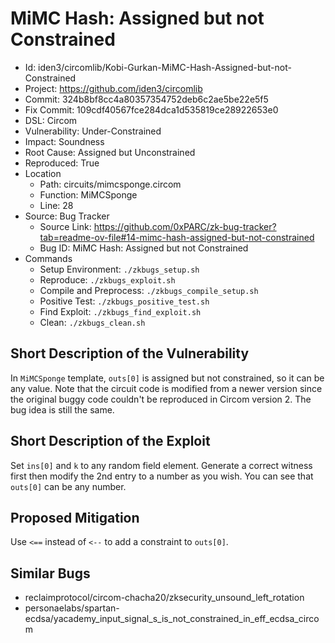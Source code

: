 # MiMC Hash: Assigned but not Constrained

* Id: iden3/circomlib/Kobi-Gurkan-MiMC-Hash-Assigned-but-not-Constrained
* Project: https://github.com/iden3/circomlib
* Commit: 324b8bf8cc4a80357354752deb6c2ae5be22e5f5
* Fix Commit: 109cdf40567fce284dca1d535819ce28922653e0
* DSL: Circom
* Vulnerability: Under-Constrained
* Impact: Soundness
* Root Cause: Assigned but Unconstrained
* Reproduced: True
* Location
  - Path: circuits/mimcsponge.circom
  - Function: MiMCSponge
  - Line: 28
* Source: Bug Tracker
  - Source Link: https://github.com/0xPARC/zk-bug-tracker?tab=readme-ov-file#14-mimc-hash-assigned-but-not-constrained
  - Bug ID: MiMC Hash: Assigned but not Constrained
* Commands
  - Setup Environment: `./zkbugs_setup.sh`
  - Reproduce: `./zkbugs_exploit.sh`
  - Compile and Preprocess: `./zkbugs_compile_setup.sh`
  - Positive Test: `./zkbugs_positive_test.sh`
  - Find Exploit: `./zkbugs_find_exploit.sh`
  - Clean: `./zkbugs_clean.sh`

## Short Description of the Vulnerability

In `MiMCSponge` template, `outs[0]` is assigned but not constrained, so it can be any value. Note that the circuit code is modified from a newer version since the original buggy code couldn't be reproduced in Circom version 2. The bug idea is still the same.

## Short Description of the Exploit

Set `ins[0]` and `k` to any random field element. Generate a correct witness first then modify the 2nd entry to a number as you wish. You can see that `outs[0]` can be any number.

## Proposed Mitigation

Use `<==` instead of `<--` to add a constraint to `outs[0]`.

## Similar Bugs

* reclaimprotocol/circom-chacha20/zksecurity_unsound_left_rotation
* personaelabs/spartan-ecdsa/yacademy_input_signal_s_is_not_constrained_in_eff_ecdsa_circom
